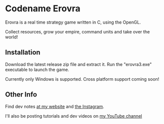 # Codename Erovra
Erovra is a real time strategy game written in C, using the OpenGL. 

Collect resources, grow your empire, command units and take over the world!

## Installation
Download the latest release zip file and extract it. Run the "erovra3.exe" executable to launch the game. 

Currently only Windows is supported. Cross platform support coming soon!

## Other Info
Find dev notes [at my website](http://josephs-projects.com) and [the Instagram](https://www.instagram.com/erovra_game/).

I'll also be posting tutorials and dev videos on [my YouTube channel](https://www.youtube.com/channel/UCSNN4xFtwwjup493VH5f7fw)